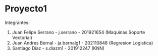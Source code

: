 # Proyecto1
Integrantes:
1. Juan Felipe Serrano - j.serrano - 201921654 (Maquinas Soporte Vectorial)
2. Juan Andres Bernal - ja.bernalg1 - 202110848 (Regresion Logistica)
3. Santiago Diaz - s.diazm1 - 201912247 (KNN)
